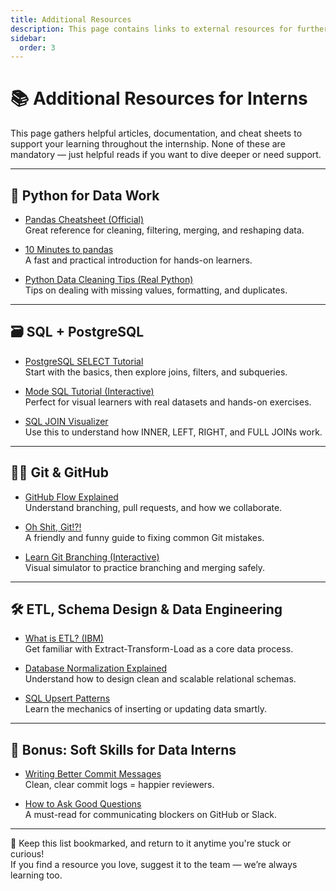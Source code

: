 ```yaml
---
title: Additional Resources
description: This page contains links to external resources for further learning.
sidebar:
  order: 3
---
```


# 📚 Additional Resources for Interns

This page gathers helpful articles, documentation, and cheat sheets to support your learning throughout the internship. None of these are mandatory — just helpful reads if you want to dive deeper or need support.

---

## 🐍 Python for Data Work

- [Pandas Cheatsheet (Official)](https://pandas.pydata.org/Pandas_Cheat_Sheet.pdf)  
  Great reference for cleaning, filtering, merging, and reshaping data.

- [10 Minutes to pandas](https://pandas.pydata.org/docs/user_guide/10min.html)  
  A fast and practical introduction for hands-on learners.

- [Python Data Cleaning Tips (Real Python)](https://realpython.com/python-data-cleaning-numpy-pandas/)  
  Tips on dealing with missing values, formatting, and duplicates.

---

## 🗃️ SQL + PostgreSQL

- [PostgreSQL SELECT Tutorial](https://www.postgresqltutorial.com/postgresql-select/)  
  Start with the basics, then explore joins, filters, and subqueries.

- [Mode SQL Tutorial (Interactive)](https://mode.com/sql-tutorial/)  
  Perfect for visual learners with real datasets and hands-on exercises.

- [SQL JOIN Visualizer](https://sql-joins.leopard.in.ua/)  
  Use this to understand how INNER, LEFT, RIGHT, and FULL JOINs work.

---

## 🧑‍💻 Git & GitHub

- [GitHub Flow Explained](https://docs.github.com/en/get-started/quickstart/github-flow)  
  Understand branching, pull requests, and how we collaborate.

- [Oh Shit, Git!?!](https://ohshitgit.com/)  
  A friendly and funny guide to fixing common Git mistakes.

- [Learn Git Branching (Interactive)](https://learngitbranching.js.org/)  
  Visual simulator to practice branching and merging safely.

---

## 🛠 ETL, Schema Design & Data Engineering

- [What is ETL? (IBM)](https://www.ibm.com/topics/etl)  
  Get familiar with Extract-Transform-Load as a core data process.

- [Database Normalization Explained](https://www.guru99.com/database-normalization.html)  
  Understand how to design clean and scalable relational schemas.

- [SQL Upsert Patterns](https://www.sqlservertutorial.net/sql-server-basics/sql-server-upsert/)  
  Learn the mechanics of inserting or updating data smartly.

---

## 🎯 Bonus: Soft Skills for Data Interns

- [Writing Better Commit Messages](https://cbea.ms/git-commit/)  
  Clean, clear commit logs = happier reviewers.

- [How to Ask Good Questions](https://stackoverflow.com/help/how-to-ask)  
  A must-read for communicating blockers on GitHub or Slack.

---

📌 Keep this list bookmarked, and return to it anytime you're stuck or curious!  
If you find a resource you love, suggest it to the team — we’re always learning too.
